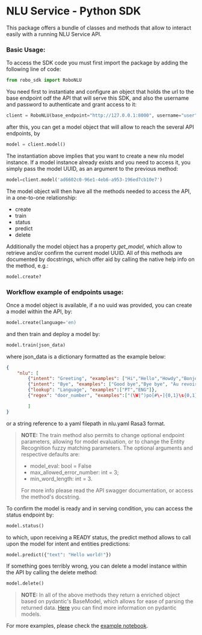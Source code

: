 # NLU Service - Python SDK

This package offers a bundle of classes and methods that allow to interact easily with a running NLU Service API.


### Basic Usage:

To access the SDK code you must first import the package by adding the following line of code:

```python
from robo_sdk import RoboNLU 
```

You need first to instantiate and configure an object that holds the url to the base endpoint odf the API that will serve this SDK, and also the username and password to authenticate and grant access to it:

```python
client = RoboNLU(base_endpoint="http://127.0.0.1:8000", username="user", password="password")
```

after this, you can get a model object that will allow to reach the several API endpoints, by

```python
model = client.model()
```

The instantiation above implies that you want to create a new nlu model instance. If a model instance already exists and you need to access it, you simply pass the model UUID, as an argument to the previous method:

```python
model=client.model('ad6602c0-96e1-4eb6-a953-196ed7cb10e7')
``` 

The model object will then have all the methods needed to access the API, in a one-to-one relationship:

* create
* train
* status
* predict
* delete

Additionally the model object has a property *get_model*, which allow to retrieve and/or confirm the current model UUID. All of this methods are documented by docstrings, which offer aid by calling the native help info on the method, e.g.:

```python
model.create?
``` 

### Workflow example of endpoints usage:

Once a model object is available, if a no uuid was provided, you can create a model within the API, by:

```python
model.create(language='en)
``` 

and then train and deploy a model by:

```python
model.train(json_data)
``` 
where json_data is a dictionary formatted as the example below:

```json
{
    "nlu": [
        {"intent": "Greeting", "examples": ["Hi","Hello","Howdy","Bonjour","Ça va bien?"]},
        {"intent": "Bye", "examples": ["Good bye","Bye bye", "Au revoir","C U"]},
        {"lookup": "Language", "examples":["PT","ENG"]},
        {"regex": "door_number", "examples":["(\W|^)po[#\-]{0,1}\s{0,1}\d{2}[\s-]{0,1}\d{4}(\W|$)"]}

        ]
}
```

or a string reference to a yaml filepath in nlu.yaml Rasa3 format.

> **NOTE:** The train method also permits to change optional endpoint parameters, allowing for model evaluation, or to change the Entity Recognition fuzzy matching parameters. The optional arguments and respective defaults are:
>
>    - model_eval: bool = False
>    - max_allowed_error_number: int = 3;
>    - min_word_length: int = 3.
>
>For more info please read the API swagger documentation, or access the method's docstring.

To confirm the model is ready and in serving condition, you can access the status endpoint by:


```python
model.status()
```

to which, upon receiving a READY status, the predict method allows to call upon the model for intent and entities predictions:

```python
model.predict({"text": "Hello world!"})
```

If something goes terribly wrong, you can delete a model instance within the API by calling the delete method:

```python
model.delete()
```

> **NOTE:** In all of the above methods they return a enriched object based on pydantic's BaseModel, which allows for ease of parsing the returned data. [Here](https://pydantic-docs.helpmanual.io/usage/models/#model-properties) you can find more information on pydantic models. 

For more examples, please check the [example notebook](usage_example/NLU_SDK_usage_example.ipynb).